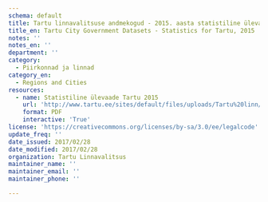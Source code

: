 ```yaml
---
schema: default
title: Tartu linnavalitsuse andmekogud - 2015. aasta statistiline ülevaade
title_en: Tartu City Government Datasets - Statistics for Tartu, 2015
notes: ''
notes_en: ''
department: ''
category:
  - Piirkonnad ja linnad
category_en:
  - Regions and Cities
resources:
  - name: Statistiline ülevaade Tartu 2015
    url: 'http://www.tartu.ee/sites/default/files/uploads/Tartu%20linn/Statistika/Lyhiylevaade_2015.pdf'
    format: PDF
    interactive: 'True'
license: 'https://creativecommons.org/licenses/by-sa/3.0/ee/legalcode'
update_freq: ''
date_issued: 2017/02/28
date_modified: 2017/02/28
organization: Tartu Linnavalitsus
maintainer_name: ''
maintainer_email: ''
maintainer_phone: ''

---
```

